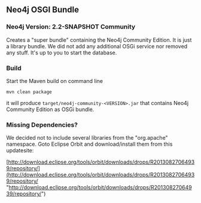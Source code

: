 ## Neo4j OSGI Bundle


### Neo4j Version: 2.2-SNAPSHOT Community

Creates a "super bundle" containing the Neo4j Community Edition. It is just a library bundle. We did not add any additional OSGi service nor removed any stuff. It's up to you to start the database.

### Build

Start the Maven build on command line

	mvn clean package

it will produce `target/neo4j-community-<VERSION>.jar` that contains Neo4j Community Edition as OSGi bundle. 

### Missing Dependencies?

We decided not to include several libraries from the "org.apache" namespace. Goto Eclipse Orbit and download/install them from this updatesite:

[http://download.eclipse.org/tools/orbit/downloads/drops/R20130827064939/repository/](http://download.eclipse.org/tools/orbit/downloads/drops/R20130827064939/repository/ "http://download.eclipse.org/tools/orbit/downloads/drops/R20130827064939/repository/")
